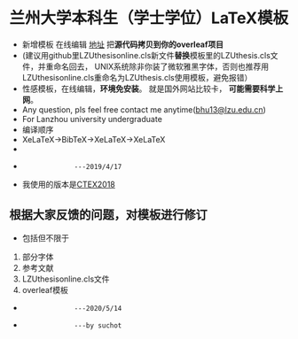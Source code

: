 # 兰州大学本科生（学士学位）LaTeX模板
* 新增模板 在线编辑 [地址](https://www.overleaf.com/latex/templates/lanzhou-university-bachelor-template-lan-zhou-da-xue-ben-ke-sheng-xue-wei-lun-wen-mo-ban/hwnztczkvmhm) 把**源代码拷贝到你的overleaf项目**
* (建议用github里LZUthesisonline.cls新文件**替换**模板里的LZUthesis.cls文件，并重命名回去， UNIX系统除非你装了微软雅黑字体，否则也推荐用LZUthesisonline.cls重命名为LZUthesis.cls使用模板，避免报错）
* 性感模板，在线编辑，**环境免安装**。  就是国外网站比较卡， **可能需要科学上网**。
* Any question, pls feel free contact me anytime(bhu13@lzu.edu.cn)
* For Lanzhou university undergraduate 
* 编译顺序
* XeLaTeX->BibTeX->XeLaTeX->XeLaTeX 
* 
*                  ---2019/4/17
* 我使用的版本是[CTEX2018](http://mirror.lzu.edu.cn/CTAN/systems/texlive/Images/)

## 根据大家反馈的问题，对模板进行修订
* 包括但不限于
1. 部分字体
2. 参考文献
3. LZUthesisonline.cls文件
4. overleaf模板
*                  ---2020/5/14
*                  ---by suchot
